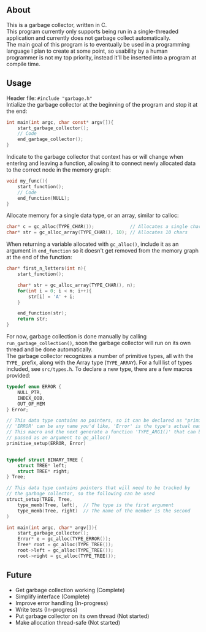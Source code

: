 ## About
This is a garbage collector, written in C.  
This program currently only supports being run in a single-threaded application and currently does not garbage collect automatically.  
The main goal of this program is to eventually be used in a programming language I plan to create at some point, so usability by a human programmer is not my top priority, instead it'll be inserted into a program at compile time.

## Usage
Header file: ```#include "garbage.h"```  
Intialize the garbage collector at the beginning of the program and stop it at the end:  
```C
int main(int argc, char const* argv[]){
	start_garbage_collector();
	// Code
	end_garbage_collector();
}
```
Indicate to the garbage collector that context has or will change when entering and leaving a function, allowing it to connect newly allocated data to the correct node in the memory graph:
```C
void my_func(){
	start_function();
	// Code
	end_function(NULL);
}
```
Allocate memory for a single data type, or an array, similar to calloc:
```C
char* c = gc_alloc(TYPE_CHAR()); 			 // Allocates a single char
char* str = gc_alloc_array(TYPE_CHAR(), 10); // Allocates 10 chars
```
When returning a variable allocated with ```gc_alloc()```, include it as an argument in ```end_function``` so it doesn't get removed from the memory graph at the end of the function:
```C
char* first_n_letters(int n){
	start_function();

	char* str = gc_alloc_array(TYPE_CHAR(), n);
	for(int i = 0; i < n; i++){
		str[i] = 'A' + i;
	}

	end_function(str);
	return str;
}
```
For now, garbage collection is done manually by calling ```run_garbage_collection()```, soon the garbage collector will run on its own thread and be done automatically.  
The garbage collector recognizes a number of primitive types, all with the `TYPE_` prefix, along with the Array type (`TYPE_ARRAY`). For a full list of types included, see `src/types.h`. To declare a new type, there are a few macros provided:
```C
typedef enum ERROR { 
	NULL_PTR,
	INDEX_OOB,
	OUT_OF_MEM
} Error;

// This data type contains no pointers, so it can be declared as "primitive"
// 'ERROR' can be any name you'd like, 'Error' is the type's actual name
// This macro and the next generate a function 'TYPE_ARG1()' that can be
// passed as an argument to gc_alloc()
primitive_setup(ERROR, Error)	


typedef struct BINARY_TREE {
	struct TREE* left;
	struct TREE* right;
} Tree;

// This data type contains pointers that will need to be tracked by
// the garbage collector, so the following can be used
struct_setup(TREE, Tree,		
	type_memb(Tree, left),	// The type is the first argument
	type_memb(Tree, right)	// The name of the member is the second
)

int main(int argc, char* argv[]){
	start_garbage_collector();
	Error* e = gc_alloc(TYPE_ERROR());
	Tree* root = gc_alloc(TYPE_TREE());
	root->left = gc_alloc(TYPE_TREE());
	root->right = gc_alloc(TYPE_TREE());
```



## Future
- Get garbage collection working (Complete)
- Simplify interface (Complete)
- Improve error handling (In-progress)
- Write tests (In-progress)
- Put garbage collector on its own thread (Not started)
- Make allocation thread-safe (Not started)